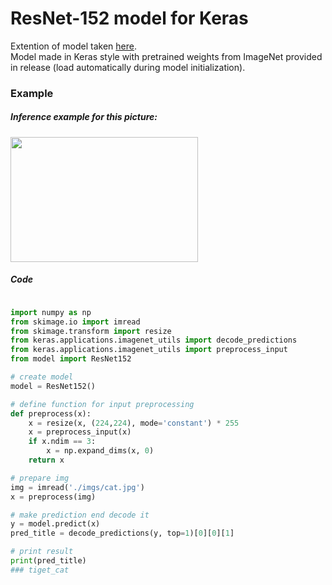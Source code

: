 # ResNet-152 model for Keras

Extention of model taken [here](https://gist.github.com/flyyufelix/7e2eafb149f72f4d38dd661882c554a6).  
Model made in Keras style with pretrained weights from ImageNet provided in release (load automatically during model initialization).  

### Example  
##### Inference example for this picture:  
<img src="https://github.com/qubvel/ResNet152/blob/master/imgs/cat.jpg" width="300" height="200">

##### Code
```python

import numpy as np
from skimage.io import imread
from skimage.transform import resize
from keras.applications.imagenet_utils import decode_predictions
from keras.applications.imagenet_utils import preprocess_input
from model import ResNet152

# create model
model = ResNet152()

# define function for input preprocessing
def preprocess(x):
    x = resize(x, (224,224), mode='constant') * 255
    x = preprocess_input(x)
    if x.ndim == 3:
        x = np.expand_dims(x, 0)
    return x

# prepare img
img = imread('./imgs/cat.jpg')
x = preprocess(img)

# make prediction end decode it
y = model.predict(x)
pred_title = decode_predictions(y, top=1)[0][0][1]

# print result
print(pred_title)
### tiget_cat
```
